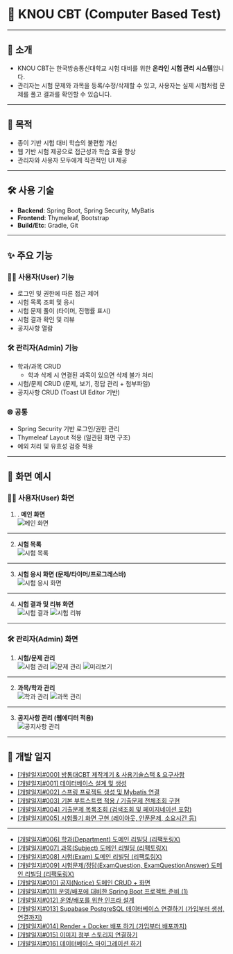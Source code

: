 # 📘 KNOU CBT (Computer Based Test)

----

## 📌 소개
- KNOU CBT는 한국방송통신대학교 시험 대비를 위한 **온라인 시험 관리 시스템**입니다.  
- 관리자는 시험 문제와 과목을 등록/수정/삭제할 수 있고, 사용자는 실제 시험처럼 문제를 풀고 결과를 확인할 수 있습니다.

----

## 🎯 목적
- 종이 기반 시험 대비 학습의 불편함 개선
- 웹 기반 시험 제공으로 접근성과 학습 효율 향상
- 관리자와 사용자 모두에게 직관적인 UI 제공

----

## 🛠 사용 기술
- **Backend**: Spring Boot, Spring Security, MyBatis
- **Frontend**: Thymeleaf, Bootstrap
- **Build/Etc**: Gradle, Git

----

## ✨ 주요 기능

### 👩‍💻 사용자(User) 기능
- 로그인 및 권한에 따른 접근 제어
- 시험 목록 조회 및 응시
- 시험 문제 풀이 (타이머, 진행률 표시)
- 시험 결과 확인 및 리뷰
- 공지사항 열람

### 🛠 관리자(Admin) 기능
- 학과/과목 CRUD
    - 학과 삭제 시 연결된 과목이 있으면 삭제 불가 처리
- 시험/문제 CRUD (문제, 보기, 정답 관리 + 첨부파일)
- 공지사항 CRUD (Toast UI Editor 기반)

### 🌐 공통
- Spring Security 기반 로그인/권한 관리
- Thymeleaf Layout 적용 (일관된 화면 구조)
- 예외 처리 및 유효성 검증 적용

----

## 📸 화면 예시


### 👩‍💻 사용자(User) 화면
1. . **메인 화면**  
   ![메인 화면](https://img1.daumcdn.net/thumb/R1280x0/?scode=mtistory2&fname=https%3A%2F%2Fblog.kakaocdn.net%2Fdna%2FbTYec3%2FbtsQnW1FOOQ%2FAAAAAAAAAAAAAAAAAAAAAHGFFiAnWUoOr76F2LNG2czatCvlbV8a5pBV1r-Dc8kh%2Fimg.png%3Fcredential%3DyqXZFxpELC7KVnFOS48ylbz2pIh7yKj8%26expires%3D1759244399%26allow_ip%3D%26allow_referer%3D%26signature%3DL0Md%252Bmzz6wR2eoQ2hheT%252FrnLs90%253D)
---
2. **시험 목록**  
   ![시험 목록](https://img1.daumcdn.net/thumb/R1280x0/?scode=mtistory2&fname=https%3A%2F%2Fblog.kakaocdn.net%2Fdna%2Fcz1Lm1%2FbtsQoIojNQc%2FAAAAAAAAAAAAAAAAAAAAALBZqJ_bisaeo0XR5mt8SeYo-TxtlzwhYTQiOpDDBoZU%2Fimg.png%3Fcredential%3DyqXZFxpELC7KVnFOS48ylbz2pIh7yKj8%26expires%3D1759244399%26allow_ip%3D%26allow_referer%3D%26signature%3DAq4Ww6bXR1pUajOLp%252FYYbsd1zjY%253D)
---
3. **시험 응시 화면 (문제/타이머/프로그레스바)**  
   ![시험 응시 화면](https://img1.daumcdn.net/thumb/R1280x0/?scode=mtistory2&fname=https%3A%2F%2Fblog.kakaocdn.net%2Fdna%2FO9cXG%2FbtsQpbDJ3tZ%2FAAAAAAAAAAAAAAAAAAAAAJNAb522vyxWdwavsVWocYMGWh6E4KPJ9Nvkz5UMX40r%2Fimg.png%3Fcredential%3DyqXZFxpELC7KVnFOS48ylbz2pIh7yKj8%26expires%3D1759244399%26allow_ip%3D%26allow_referer%3D%26signature%3DY5klHUGGvzOHGlBTQm%252BXrbV9PSc%253D)
---
4. **시험 결과 및 리뷰 화면**  
   ![시험 결과](https://img1.daumcdn.net/thumb/R1280x0/?scode=mtistory2&fname=https%3A%2F%2Fblog.kakaocdn.net%2Fdna%2F6NtKl%2FbtsQq0VqOr4%2FAAAAAAAAAAAAAAAAAAAAAOJt_HCSU0xTMjCQHZAHKLL6qX8rojESk8SRj3drEjoG%2Fimg.png%3Fcredential%3DyqXZFxpELC7KVnFOS48ylbz2pIh7yKj8%26expires%3D1759244399%26allow_ip%3D%26allow_referer%3D%26signature%3DyWo76zS7qc9fPT5Kf%252B2CQ0MML0U%253D)
   ![시험 리뷰](https://img1.daumcdn.net/thumb/R1280x0/?scode=mtistory2&fname=https%3A%2F%2Fblog.kakaocdn.net%2Fdna%2FckU3F7%2FbtsQnYd1UzP%2FAAAAAAAAAAAAAAAAAAAAADagXCMw-bK_Aba7PLGKQuaEjMQNTPMUb63p2v0Q9W0u%2Fimg.png%3Fcredential%3DyqXZFxpELC7KVnFOS48ylbz2pIh7yKj8%26expires%3D1759244399%26allow_ip%3D%26allow_referer%3D%26signature%3D%252BokZBRQee75TCRLtOYwRGHvCTbo%253D)

---


### 🛠 관리자(Admin) 화면
1. **시험/문제 관리**  
   ![시험 관리](https://img1.daumcdn.net/thumb/R1280x0/?scode=mtistory2&fname=https%3A%2F%2Fblog.kakaocdn.net%2Fdna%2Fzj2sN%2FbtsQpWe5BsD%2FAAAAAAAAAAAAAAAAAAAAABj83ez1X9y7fD1BRK274WSR1riCueTvwltymX4dcoAt%2Fimg.png%3Fcredential%3DyqXZFxpELC7KVnFOS48ylbz2pIh7yKj8%26expires%3D1759244399%26allow_ip%3D%26allow_referer%3D%26signature%3DRGC8%252Brb7EC2cDtRqcfnR9uy0R9s%253D)
   ![문제 관리](https://img1.daumcdn.net/thumb/R1280x0/?scode=mtistory2&fname=https%3A%2F%2Fblog.kakaocdn.net%2Fdna%2FbipEq6%2FbtsQqI1NyFk%2FAAAAAAAAAAAAAAAAAAAAAFbZdSnQAx2t8KPLIKwvto_3GVAJeBmkN7awjOLBJuMP%2Fimg.png%3Fcredential%3DyqXZFxpELC7KVnFOS48ylbz2pIh7yKj8%26expires%3D1759244399%26allow_ip%3D%26allow_referer%3D%26signature%3DIBlkgrqxkPofl6tXORZKidGpRdo%253D)
   ![미리보기](https://img1.daumcdn.net/thumb/R1280x0/?scode=mtistory2&fname=https%3A%2F%2Fblog.kakaocdn.net%2Fdna%2FbzJaDi%2FbtsQqWyP9KQ%2FAAAAAAAAAAAAAAAAAAAAAA65XpNDksOUXum1cL3-nH82Y86zNisjSneRucqQkohe%2Fimg.png%3Fcredential%3DyqXZFxpELC7KVnFOS48ylbz2pIh7yKj8%26expires%3D1759244399%26allow_ip%3D%26allow_referer%3D%26signature%3DenxauCyExacKYTYj81KwLXCDfg8%253D)
----
2. **과목/학과 관리**  
   ![학과 관리](https://img1.daumcdn.net/thumb/R1280x0/?scode=mtistory2&fname=https%3A%2F%2Fblog.kakaocdn.net%2Fdna%2FbFrp0z%2FbtsQoiDrSjf%2FAAAAAAAAAAAAAAAAAAAAAI9bqb6wpD550l7mATpLBgvJ9vynXm3zg3M_LHwTQTV8%2Fimg.png%3Fcredential%3DyqXZFxpELC7KVnFOS48ylbz2pIh7yKj8%26expires%3D1759244399%26allow_ip%3D%26allow_referer%3D%26signature%3DLfJZeU0zUkAYcISMIPiNj1PQmxI%253D)
   ![과목 관리](https://img1.daumcdn.net/thumb/R1280x0/?scode=mtistory2&fname=https%3A%2F%2Fblog.kakaocdn.net%2Fdna%2FbgHGPf%2FbtsQpv24Xt5%2FAAAAAAAAAAAAAAAAAAAAAMa_LViJcX--OI4XF3TKhWshRDNKa6Ca6xKHybmy2Soh%2Fimg.png%3Fcredential%3DyqXZFxpELC7KVnFOS48ylbz2pIh7yKj8%26expires%3D1759244399%26allow_ip%3D%26allow_referer%3D%26signature%3DrntOWOwMiZ8URPwW8U3i6JatFsY%253D)
----
3. **공지사항 관리 (웹에디터 적용)**  
   ![공지사항 관리](https://img1.daumcdn.net/thumb/R1280x0/?scode=mtistory2&fname=https%3A%2F%2Fblog.kakaocdn.net%2Fdna%2FxpCgA%2FbtsQnTDQEt8%2FAAAAAAAAAAAAAAAAAAAAAIuyP2qa5M7YBjKNyaQKklm8-dA0WGoYVRqZJRKCJwXn%2Fimg.png%3Fcredential%3DyqXZFxpELC7KVnFOS48ylbz2pIh7yKj8%26expires%3D1759244399%26allow_ip%3D%26allow_referer%3D%26signature%3D3KnkramcKwqlOkgxKndOSAw7%252FoU%253D)


----

## 📕 개발 일지
- [[개발일지#000] 방통대CBT 제작계기 & 사용기술스택 & 요구사항](https://ddururiiiiiii.tistory.com/463)
- [[개발일지#001] 데이터베이스 설계 및 생성](https://ddururiiiiiii.tistory.com/464)
- [[개발일지#002] 스프링 프로젝트 생성 및 Mybatis 연결](https://ddururiiiiiii.tistory.com/465)
- [[개발일지#003] 기본 부트스트랩 적용 / 기출문제 전체조회 구현](https://ddururiiiiiii.tistory.com/467)
- [[개발일지#004] 기출문제 목록조회 (검색조회 및 페이지네이션 포함)](https://ddururiiiiiii.tistory.com/472)
- [[개발일지#005] 시험풀기 화면 구현 (레이아웃, 안푼문제, 소요시간 등)](https://ddururiiiiiii.tistory.com/473)
----
- [[개발일지#006] 학과(Department) 도메인 리빌딩 (리팩토링X)](https://ddururiiiiiii.tistory.com/699)
- [[개발일지#007] 과목(Subject) 도메인 리빌딩 (리팩토링X)](https://ddururiiiiiii.tistory.com/701)
- [[개발일지#008] 시험(Exam) 도메인 리빌딩 (리팩토링X)](https://ddururiiiiiii.tistory.com/702)
- [[개발일지#009] 시험문제/정답(ExamQuestion, ExamQuestionAnswer) 도메인 리빌딩 (리팩토링X)](https://ddururiiiiiii.tistory.com/705)
- [[개발일지#010] 공지(Notice) 도메인 CRUD + 화면](https://ddururiiiiiii.tistory.com/706)
- [[개발일지#011] 운영/배포에 대비한 Spring Boot 프로젝트 준비 (1)](https://ddururiiiiiii.tistory.com/707)
- [[개발일지#012] 운영/배포를 위한 인프라 설계](https://ddururiiiiiii.tistory.com/708)
- [[개발일지#013] Supabase PostgreSQL 데이터베이스 연결하기 (가입부터 생성, 연결까지)](https://ddururiiiiiii.tistory.com/709)
- [[개발일지#014] Render + Docker 배포 하기 (가입부터 배포까지)](https://ddururiiiiiii.tistory.com/710)
- [[개발일지#015] 이미지 첨부 스토리지 연결하기](https://ddururiiiiiii.tistory.com/711)
- [[개발일지#016] 데이터베이스 마이그레이션 하기](https://ddururiiiiiii.tistory.com/712)